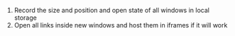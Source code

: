 1. Record the size and position and open state of all windows in local storage
2. Open all links inside new windows and host them in iframes if it will work
